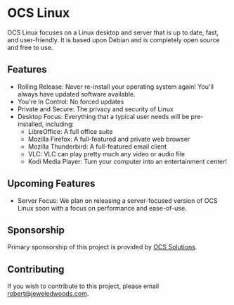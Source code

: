 # OCS Linux

OCS Linux focuses on a Linux desktop and server that is up to date, fast, and user-friendly.  It is based upon Debian and is completely open source and free to use.

## Features 

* Rolling Release: Never re-install your operating system again!  You'll always have updated software available.
* You're In Control: No forced updates
* Private and Secure: The privacy and security of Linux
* Desktop Focus: Everything that a typical user needs will be pre-installed, including:
  * LibreOffice: A full office suite
  * Mozilla Firefox: A full-featured and private web browser
  * Mozilla Thunderbird: A full-featured email client
  * VLC: VLC can play pretty much any video or audio file
  * Kodi Media Player: Turn your computer into an entertainment center!

## Upcoming Features

* Server Focus: We plan on releasing a server-focused version of OCS Linux soon with a focus on performance and ease-of-use.

## Sponsorship

Primary sponsorship of this project is provided by [OCS Solutions](https://www.ocssolutions.com).

## Contributing

If you wish to contribute to this project, please email robert@jeweledwoods.com.
